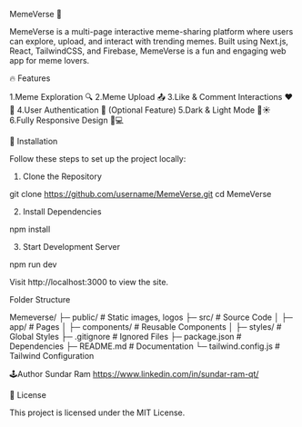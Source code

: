 MemeVerse 🎯

MemeVerse is a multi-page interactive meme-sharing platform where users can explore, upload, and interact with trending memes. Built using Next.js, React, TailwindCSS, and Firebase, MemeVerse is a fun and engaging web app for meme lovers.

🔥 Features

1.Meme Exploration 🔍
2.Meme Upload 📤
3.Like & Comment Interactions ❤️💬
4.User Authentication 🔑 (Optional Feature)
5.Dark & Light Mode 🌙☀️
6.Fully Responsive Design 📱💻

🎯 Installation

Follow these steps to set up the project locally:

1. Clone the Repository

git clone https://github.com/username/MemeVerse.git
cd MemeVerse

2. Install Dependencies

npm install

3. Start Development Server

npm run dev

Visit http://localhost:3000 to view the site.

Folder Structure

Memeverse/
├─ public/                # Static images, logos
├─ src/                   # Source Code
│   ├─ app/               # Pages
│   ├─ components/        # Reusable Components
│   ├─ styles/            # Global Styles
├─ .gitignore             # Ignored Files
├─ package.json           # Dependencies
├─ README.md              # Documentation
└─ tailwind.config.js      # Tailwind Configuration

🕹️Author
Sundar Ram 
https://www.linkedin.com/in/sundar-ram-qt/

📌 License

This project is licensed under the MIT License.
